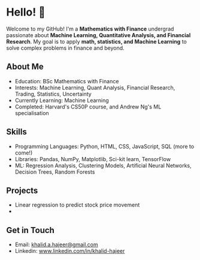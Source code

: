 # **Hello!** 👋
Welcome to my GitHub! I'm a **Mathematics with Finance** undergrad passionate about **Machine Learning, Quantitative Analysis, and Financial Research**. My goal is to apply **math, statistics, and Machine Learning** to solve complex problems in finance and beyond.

## About Me
- Education: BSc Mathematics with Finance
- Interests: Machine Learning, Quant Analysis, Financial Research, Trading, Statistics, Uncertainty
- Currently Learning: Machine Learning
- Completed: Harvard's CS50P course, and Andrew Ng's ML specialisation

## Skills
- Programming Languages: Python, HTML, CSS, JavaScript, SQL (more to come!)
- Libraries: Pandas, NumPy, Matplotlib, Sci-kit learn, TensorFlow
- ML: Regression Analysis, Clustering Models, Artificial Neural Networks, Decision Trees, Random Forests 

## Projects
- Linear regression to predict stock price movement
- 

## Get in Touch
- Email: khalid.a.hajeer@gmail.com
- Linkedin: www.linkedin.com/in/khalid-hajeer
